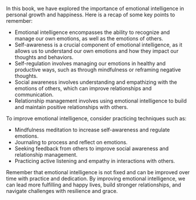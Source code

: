 
In this book, we have explored the importance of emotional intelligence in personal growth and happiness. Here is a recap of some key points to remember:

* Emotional intelligence encompasses the ability to recognize and manage our own emotions, as well as the emotions of others.
* Self-awareness is a crucial component of emotional intelligence, as it allows us to understand our own emotions and how they impact our thoughts and behaviors.
* Self-regulation involves managing our emotions in healthy and productive ways, such as through mindfulness or reframing negative thoughts.
* Social awareness involves understanding and empathizing with the emotions of others, which can improve relationships and communication.
* Relationship management involves using emotional intelligence to build and maintain positive relationships with others.

To improve emotional intelligence, consider practicing techniques such as:

* Mindfulness meditation to increase self-awareness and regulate emotions.
* Journaling to process and reflect on emotions.
* Seeking feedback from others to improve social awareness and relationship management.
* Practicing active listening and empathy in interactions with others.

Remember that emotional intelligence is not fixed and can be improved over time with practice and dedication. By improving emotional intelligence, we can lead more fulfilling and happy lives, build stronger relationships, and navigate challenges with resilience and grace.

